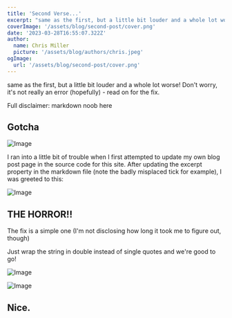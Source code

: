 ```yaml
---
title: 'Second Verse...'
excerpt: "same as the first, but a little bit louder and a whole lot worse! Don't worry, it's not really an error (hopefully) - read on for the fix."
coverImage: '/assets/blog/second-post/cover.png'
date: '2023-03-28T16:55:07.322Z'
author:
  name: Chris Miller
  picture: '/assets/blog/authors/chris.jpeg'
ogImage:
  url: '/assets/blog/second-post/cover.png'
---
```


same as the first, but a little bit louder and a whole lot worse! Don't worry, it's not really an error (hopefully) - read on for the fix.

Full disclaimer: markdown noob here

## Gotcha

![Image](/assets/blog/second-post/markdown.png)

I ran into a little bit of trouble when I first attempted to update my own blog post page in the source code for this site. After updating the excerpt property in the markdown file (note the badly misplaced tick for example), I was greeted to this:

![Image](/assets/blog/second-post/cover.png)

## THE HORROR!!

The fix is a simple one (I'm not disclosing how long it took me to figure out, though)

Just wrap the string in double instead of single quotes and we're good to go!

![Image](/assets/blog/second-post/fix.png)

![Image](/assets/blog/second-post/business.png)

## Nice.